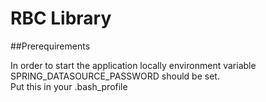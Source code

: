 # RBC Library

##Prerequirements

In order to start the application locally
environment variable SPRING_DATASOURCE_PASSWORD should be set. <br />
Put this in your .bash_profile